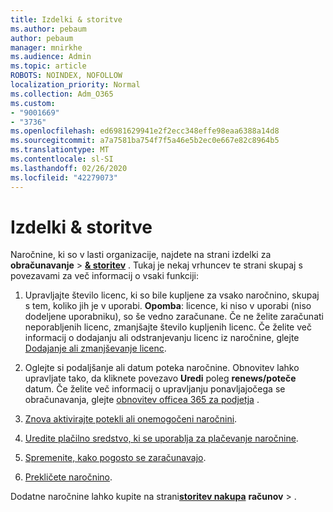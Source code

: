 ```yaml
---
title: Izdelki & storitve
ms.author: pebaum
author: pebaum
manager: mnirkhe
ms.audience: Admin
ms.topic: article
ROBOTS: NOINDEX, NOFOLLOW
localization_priority: Normal
ms.collection: Adm_O365
ms.custom:
- "9001669"
- "3736"
ms.openlocfilehash: ed6981629941e2f2ecc348effe98eaa6388a14d8
ms.sourcegitcommit: a7a7581ba754f7f5a46e5b2ec0e667e82c8964b5
ms.translationtype: MT
ms.contentlocale: sl-SI
ms.lasthandoff: 02/26/2020
ms.locfileid: "42279073"
---
```

# <a name="products--services"></a>Izdelki & storitve

Naročnine, ki so v lasti organizacije, najdete na strani izdelki za **obračunavanje** > [**& storitev**](https://go.microsoft.com/fwlink/p/?linkid=842054) . Tukaj je nekaj vrhuncev te strani skupaj s povezavami za več informacij o vsaki funkciji:

1. Upravljajte število licenc, ki so bile kupljene za vsako naročnino, skupaj s tem, koliko jih je v uporabi.  **Opomba**: licence, ki niso v uporabi (niso dodeljene uporabniku), so še vedno zaračunane.  Če ne želite zaračunati neporabljenih licenc, zmanjšajte število kupljenih licenc. Če želite več informacij o dodajanju ali odstranjevanju licenc iz naročnine, glejte [Dodajanje ali zmanjševanje licenc](https://docs.microsoft.com/alchemyinsights/how-to-add-or-reduce-licenses).

2. Oglejte si podaljšanje ali datum poteka naročnine.  Obnovitev lahko upravljate tako, da kliknete povezavo **Uredi** poleg **renews/poteče** datum.  Če želite več informacij o upravljanju ponavljajočega se obračunavanja, glejte [obnovitev officea 365 za podjetja](https://go.microsoft.com/fwlink/?linkid=2119216) .

3. [Znova aktivirajte potekli ali onemogočeni naročnini](https://go.microsoft.com/fwlink/?linkid=2117519).

4. [Uredite plačilno sredstvo, ki se uporablja za plačevanje naročnine](https://go.microsoft.com/fwlink/?linkid=2117167).

5. [Spremenite, kako pogosto se zaračunavajo](https://go.microsoft.com/fwlink/?linkid=2119112).

6. [Prekličete naročnino](https://go.microsoft.com/fwlink/?linkid=2119113).

Dodatne naročnine lahko kupite na strani[**storitev nakupa**](https://go.microsoft.com/fwlink/p/?linkid=868433) **računov** > .
